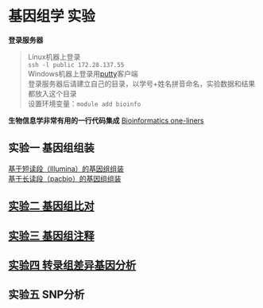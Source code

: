 # 基因组学 实验

**登录服务器**

> Linux机器上登录  
> `ssh -l public 172.28.137.55`  
> Windows机器上登录用[putty](https://the.earth.li/~sgtatham/putty/latest/x86/putty.exe)客户端  
> 登录服务器后请建立自己的目录，以学号+姓名拼音命名，实验数据和结果都放入这个目录  
> 设置环境变量：`module add bioinfo`  

**生物信息学非常有用的一行代码集成**
[Bioinformatics one-liners](https://github.com/lukeping/oneliners)

## 实验一 基因组组装  
   [基于短读段（Illumina）的基因组组装](https://github.com/lukeping/GenomicLab/blob/master/Lab1_1.md)  
   [基于长读段（pacbio）的基因组组装](https://github.com/lukeping/GenomicLab/blob/master/Lab1_2.md)  
## [实验二 基因组比对](https://github.com/lukeping/GenomicLab/blob/master/Lab2.md)  
## [实验三 基因组注释](https://github.com/lukeping/GenomicLab/blob/master/Lab3.md)  
## [实验四 转录组差异基因分析](https://github.com/lukeping/GenomicLab/blob/master/Lab4.md)
## 实验五 SNP分析  
